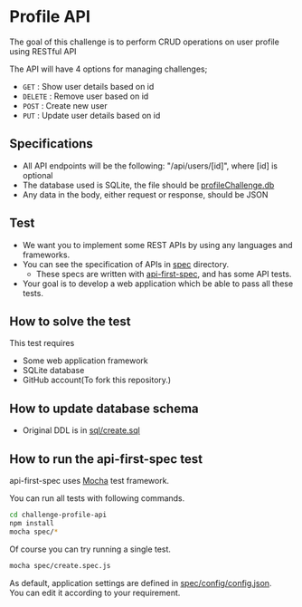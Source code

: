 # Profile API

The goal of this challenge is to perform CRUD operations on user profile using RESTful API

The API will have 4 options for managing challenges;
 - ` GET ` : Show user details based on id
 - ` DELETE ` : Remove user based on id
 - ` POST ` : Create new user 
 - ` PUT ` : Update user details based on id

## Specifications
 - All API endpoints will be the following: "/api/users/[id]", where [id] is optional
 - The database used is SQLite, the file should be [profileChallenge.db](./sql/profileChallenge.db)
 - Any data in the body, either request or response, should be JSON 

 ## Test
- We want you to implement some REST APIs by using any languages and frameworks.
- You can see the specification of APIs in [spec](spec) directory.
  - These specs are written with [api-first-spec](https://github.com/shunjikonishi/api-first-spec), and has some API tests.
- Your goal is to develop a web application which be able to pass all these tests.

## How to solve the test
This test requires
- Some web application framework
- SQLite database
- GitHub account(To fork this repository.)


## How to update database schema
- Original DDL is in [sql/create.sql](./sql/create.sql)

## How to run the api-first-spec test
api-first-spec uses [Mocha](http://mochajs.org/) test framework.

You can run all tests with following commands.

``` bash
cd challenge-profile-api
npm install
mocha spec/*
```

Of course you can try running a single test.

``` bash
mocha spec/create.spec.js
```

As default, application settings are defined in [spec/config/config.json](spec/config/config.json).  
You can edit it according to your requirement.
